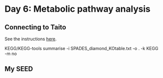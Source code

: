 # Day 6: Metabolic pathway analysis

## Connecting to Taito

See the instructions [here](01-UNIX-and-CSC.md#connecting-to-taito).

KEGG/KEGG-tools summarise -i SPADES_diamond_KOtable.txt -o . -k KEGG -m no


## My SEED
